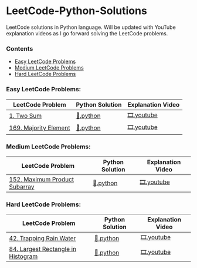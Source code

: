 # LeetCode-Python-Solutions
LeetCode solutions in Python language. Will be updated with YouTube explanation videos as I go forward solving the LeetCode problems.

### Contents
 - [Easy LeetCode Problems](#easy-leetcode-problems) 
 - [Medium LeetCode Problems](#medium-leetcode-problems) 
 - [Hard LeetCode Problems](#hard-leetcode-problems) 

### Easy LeetCode Problems:

| LeetCode Problem | Python Solution | Explanation Video |
| ---------------- | --------------- | ----------------- |
| [1. Two Sum](https://leetcode.com/problems/two-sum/ "View Problem Statement On LeetCode") | [:page_facing_up:.python](https://github.com/shaheershukur/LeetCode-Python-Solutions/blob/main/Python%20Solutions/1.%20Two%20Sum.py "View Python Solution") | [:film_strip:.youtube](https://youtu.be/LVSE4e4IYmE "Watch Explanation on YouTube") |
| [169. Majority Element](https://leetcode.com/problems/majority-element/ "View Problem Statement On LeetCode") | [:page_facing_up:.python](https://github.com/shaheershukur/LeetCode-Python-Solutions/blob/main/Python%20Solutions/169.%20Majority%20Element.py "View Python Solution") | [:film_strip:.youtube](https://youtu.be/2wX-X76THKI "Watch Explanation on YouTube") |

### Medium LeetCode Problems:

| LeetCode Problem | Python Solution | Explanation Video |
| ---------------- | --------------- | ----------------- |
| [152. Maximum Product Subarray](https://leetcode.com/problems/maximum-product-subarray/ "View Problem Statement On LeetCode") | [:page_facing_up:.python](https://github.com/shaheershukur/LeetCode-Python-Solutions/blob/main/Python%20Solutions/152.%20Maximum%20Product%20Subarray.py "View Python Solution") | [:film_strip:.youtube](https://youtu.be/hbzPkxYfGbk "Watch Explanation on YouTube") |

### Hard LeetCode Problems:

| LeetCode Problem | Python Solution | Explanation Video |
| ---------------- | --------------- | ----------------- |
| [42. Trapping Rain Water](https://leetcode.com/problems/trapping-rain-water/ "View Problem Statement On LeetCode") | [:page_facing_up:.python](https://github.com/shaheershukur/LeetCode-Python-Solutions/blob/main/Python%20Solutions/42.%20Trapping%20Rain%20Water.py "View Python Solution") | [:film_strip:.youtube](https://youtu.be/nwdM2htNgNw "Watch Explanation on YouTube") |
| [84. Largest Rectangle in Histogram](https://leetcode.com/problems/largest-rectangle-in-histogram/ "View Problem Statement On LeetCode") | [:page_facing_up:.python](https://github.com/shaheershukur/LeetCode-Python-Solutions/blob/main/Python%20Solutions/84.%20Largest%20Rectangle%20in%20Histogram.py "View Python Solution") | [:film_strip:.youtube](https://youtu.be/tkiM_maIkv4 "Watch Explanation on YouTube") |

